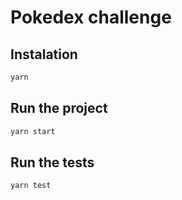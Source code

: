 # Pokedex challenge

## Instalation
```sh
yarn 
```

## Run the project
```sh
yarn start
```

## Run the tests
```sh
yarn test
```
